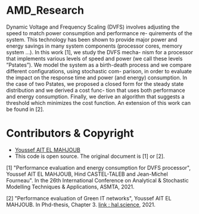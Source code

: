 # AMD_Research
Dynamic Voltage and Frequency Scaling (DVFS) involves
adjusting the speed to match power consumption and performance re-
quirements of the system. This technology has been shown to provide
major power and energy savings in many system components (processor
cores, memory system ...). In this work [1], we study the DVFS mecha-
nism for a processor that implements various levels of speed and power
(we call these levels ”Pstates”). We model the system as a birth-death
process and we compare different configurations, using stochastic com-
parison, in order to evaluate the impact on the response time and power
(and energy) consumption. In the case of two Pstates, we proposed a
closed form for the steady state distribution and we derived a cost func-
tion that uses both performance and energy consumption. Finally, we
derive an algorithm that suggests a threshold which minimizes the cost
function. An extension of this work can be found in [2].

#  Contributors & Copyright

- [Youssef AIT EL MAHJOUB](https://github.com/ossef)
- This code is open source. The original document is [1] or [2].

[1] "Performance evaluation and energy consumption for DVFS processor", Youssef AIT EL MAHJOUB, Hind CASTEL-TALEB and Jean-Michel Fourneau". In the 26th International Conference on Analytical & Stochastic Modelling Techniques & Applications, ASMTA, 2021.

[2] "Performance evaluation of Green IT networks", Youssef AIT EL MAHJOUB. In Phd-thesis, Chapter 3. [link : hal.science](https://hal.science/tel-03215137v1), 2021.
